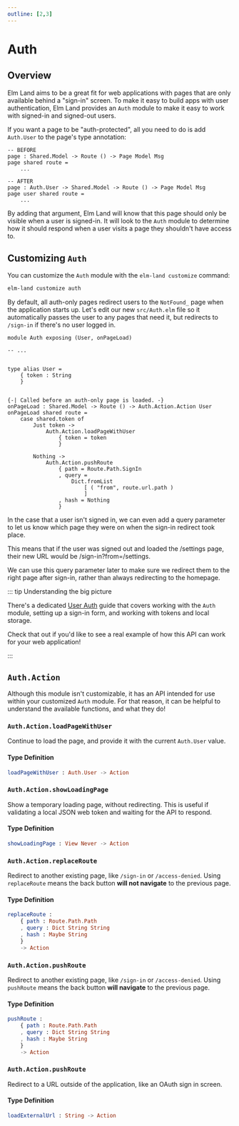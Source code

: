 ```yaml
---
outline: [2,3]
---
```


# Auth

## Overview

Elm Land aims to be a great fit for web applications with pages that are only available behind a "sign-in" screen. To make it easy to build apps with user authentication, Elm Land provides an `Auth` module to make it easy to work with signed-in and signed-out users.

If you want a page to be "auth-protected", all you need to do is add `Auth.User` to the page's type annotation:

```elm{7-8}
-- BEFORE
page : Shared.Model -> Route () -> Page Model Msg
page shared route =
    ...

-- AFTER
page : Auth.User -> Shared.Model -> Route () -> Page Model Msg
page user shared route =
    ...
```

By adding that argument, Elm Land will know that this page should only be visible when a user is signed-in. It will look to the `Auth` module to determine how it should respond when a user visits a page they shouldn't have access to.


## Customizing `Auth`

You can customize the `Auth` module with the `elm-land customize` command:

```sh
elm-land customize auth
```

By default, all auth-only pages redirect users to the `NotFound_` page when the application starts up. Let's edit our new `src/Auth.elm` file so it automatically passes the user to any pages that need it, but redirects to `/sign-in` if there's no user logged in.

```elm{7-8,14-28}
module Auth exposing (User, onPageLoad)

-- ...


type alias User =
    { token : String
    }


{-| Called before an auth-only page is loaded. -}
onPageLoad : Shared.Model -> Route () -> Auth.Action.Action User
onPageLoad shared route =
    case shared.token of
        Just token ->
            Auth.Action.loadPageWithUser
                { token = token
                }

        Nothing ->
            Auth.Action.pushRoute
                { path = Route.Path.SignIn
                , query =
                    Dict.fromList
                        [ ( "from", route.url.path )
                        ]
                , hash = Nothing
                }
```

In the case that a user isn't signed in, we can even add a query parameter to let us know which page they were on when the sign-in redirect took place.

This means that if the user was signed out and loaded the /settings page, their new URL would be /sign-in?from=/settings.

We can use this query parameter later to make sure we redirect them to the right page after sign-in, rather than always redirecting to the homepage.

::: tip Understanding the big picture

There's a dedicated [User Auth](../guide/user-auth.md) guide that covers working with the `Auth` module, setting up a sign-in form, and working with tokens and local storage. 

Check that out if you'd like to see a real example of how this API can work for your web application!

:::

## `Auth.Action`

Although this module isn't customizable, it has an API intended for use within your customized `Auth` module. For that reason, it can be helpful to understand the available functions, and what they do!

### `Auth.Action.loadPageWithUser`

Continue to load the page, and provide it with the current `Auth.User` value.

#### Type Definition

```elm
loadPageWithUser : Auth.User -> Action
```

### `Auth.Action.showLoadingPage`

Show a temporary loading page, without redirecting. This is useful if validating a local JSON web token and waiting for the API to respond.

#### Type Definition

```elm
showLoadingPage : View Never -> Action
```

### `Auth.Action.replaceRoute`

Redirect to another existing page, like `/sign-in` or `/access-denied`. Using `replaceRoute` means the back button __will not navigate__ to the previous page.

#### Type Definition

```elm
replaceRoute :
    { path : Route.Path.Path
    , query : Dict String String
    , hash : Maybe String
    }
    -> Action
```

### `Auth.Action.pushRoute`

Redirect to another existing page, like `/sign-in` or `/access-denied`. Using `pushRoute` means the back button __will navigate__ to the previous page.

#### Type Definition

```elm
pushRoute :
    { path : Route.Path.Path
    , query : Dict String String
    , hash : Maybe String
    }
    -> Action
```

### `Auth.Action.pushRoute`

Redirect to a URL outside of the application, like an OAuth sign in screen.

#### Type Definition

```elm
loadExternalUrl : String -> Action
```